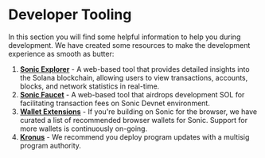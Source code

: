 # Developer Tooling

In this section you will find some helpful information to help you during development. We have created some resources to make the development experience as smooth as butter:

1. [**Sonic Explorer**](explorer.md) - A web-based tool that provides detailed insights into the Solana blockchain, allowing users to view transactions, accounts, blocks, and network statistics in real-time.
2. [**Sonic Faucet**](faucet.md) - A web-based tool that airdrops development SOL for facilitating transaction fees on Sonic Devnet environment.
3. [**Wallet Extensions**](wallet-extensions.md) - If you're building on Sonic for the browser, we have curated a list of recommended browser wallets for Sonic. Support for more wallets is continuously on-going.
4. [**Kronus**](https://kronos.sonic.game/) - We recommend you deploy program updates with a multisig program authority.
